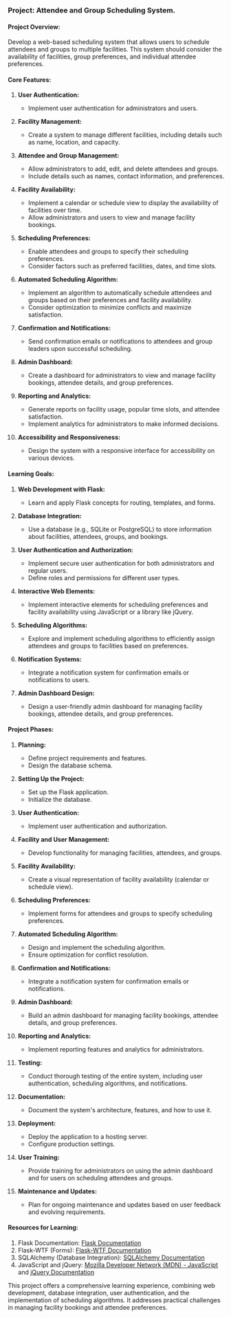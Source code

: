 ### Project: Attendee and Group Scheduling System.

#### Project Overview:
Develop a web-based scheduling system that allows users to schedule attendees and groups to multiple facilities. This system should consider the availability of facilities, group preferences, and individual attendee preferences.

#### Core Features:

1. **User Authentication:**
   - Implement user authentication for administrators and users.

2. **Facility Management:**
   - Create a system to manage different facilities, including details such as name, location, and capacity.

3. **Attendee and Group Management:**
   - Allow administrators to add, edit, and delete attendees and groups.
   - Include details such as names, contact information, and preferences.

4. **Facility Availability:**
   - Implement a calendar or schedule view to display the availability of facilities over time.
   - Allow administrators and users to view and manage facility bookings.

5. **Scheduling Preferences:**
   - Enable attendees and groups to specify their scheduling preferences.
   - Consider factors such as preferred facilities, dates, and time slots.

6. **Automated Scheduling Algorithm:**
   - Implement an algorithm to automatically schedule attendees and groups based on their preferences and facility availability.
   - Consider optimization to minimize conflicts and maximize satisfaction.

7. **Confirmation and Notifications:**
   - Send confirmation emails or notifications to attendees and group leaders upon successful scheduling.

8. **Admin Dashboard:**
   - Create a dashboard for administrators to view and manage facility bookings, attendee details, and group preferences.

9. **Reporting and Analytics:**
   - Generate reports on facility usage, popular time slots, and attendee satisfaction.
   - Implement analytics for administrators to make informed decisions.

10. **Accessibility and Responsiveness:**
    - Design the system with a responsive interface for accessibility on various devices.

#### Learning Goals:

1. **Web Development with Flask:**
   - Learn and apply Flask concepts for routing, templates, and forms.

2. **Database Integration:**
   - Use a database (e.g., SQLite or PostgreSQL) to store information about facilities, attendees, groups, and bookings.

3. **User Authentication and Authorization:**
   - Implement secure user authentication for both administrators and regular users.
   - Define roles and permissions for different user types.

4. **Interactive Web Elements:**
   - Implement interactive elements for scheduling preferences and facility availability using JavaScript or a library like jQuery.

5. **Scheduling Algorithms:**
   - Explore and implement scheduling algorithms to efficiently assign attendees and groups to facilities based on preferences.

6. **Notification Systems:**
   - Integrate a notification system for confirmation emails or notifications to users.

7. **Admin Dashboard Design:**
   - Design a user-friendly admin dashboard for managing facility bookings, attendee details, and group preferences.

#### Project Phases:

1. **Planning:**
   - Define project requirements and features.
   - Design the database schema.

2. **Setting Up the Project:**
   - Set up the Flask application.
   - Initialize the database.

3. **User Authentication:**
   - Implement user authentication and authorization.

4. **Facility and User Management:**
   - Develop functionality for managing facilities, attendees, and groups.

5. **Facility Availability:**
   - Create a visual representation of facility availability (calendar or schedule view).

6. **Scheduling Preferences:**
   - Implement forms for attendees and groups to specify scheduling preferences.

7. **Automated Scheduling Algorithm:**
   - Design and implement the scheduling algorithm.
   - Ensure optimization for conflict resolution.

8. **Confirmation and Notifications:**
   - Integrate a notification system for confirmation emails or notifications.

9. **Admin Dashboard:**
   - Build an admin dashboard for managing facility bookings, attendee details, and group preferences.

10. **Reporting and Analytics:**
    - Implement reporting features and analytics for administrators.

11. **Testing:**
    - Conduct thorough testing of the entire system, including user authentication, scheduling algorithms, and notifications.

12. **Documentation:**
    - Document the system's architecture, features, and how to use it.

13. **Deployment:**
    - Deploy the application to a hosting server.
    - Configure production settings.

14. **User Training:**
    - Provide training for administrators on using the admin dashboard and for users on scheduling attendees and groups.

15. **Maintenance and Updates:**
    - Plan for ongoing maintenance and updates based on user feedback and evolving requirements.

#### Resources for Learning:

1. Flask Documentation: [Flask Documentation](https://flask.palletsprojects.com/)
2. Flask-WTF (Forms): [Flask-WTF Documentation](https://flask-wtf.readthedocs.io/)
3. SQLAlchemy (Database Integration): [SQLAlchemy Documentation](https://docs.sqlalchemy.org/en/20/)
4. JavaScript and jQuery: [Mozilla Developer Network (MDN) - JavaScript](https://developer.mozilla.org/en-US/docs/Web/JavaScript) and [jQuery Documentation](https://api.jquery.com/)

This project offers a comprehensive learning experience, combining web development, database integration, user authentication, and the implementation of scheduling algorithms. It addresses practical challenges in managing facility bookings and attendee preferences.